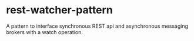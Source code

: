 # rest-watcher-pattern
A pattern to interface synchronous REST api and asynchronous messaging brokers with a watch operation.
